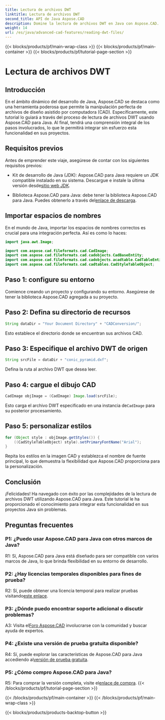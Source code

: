 ```yaml
---
title: Lectura de archivos DWT
linktitle: Lectura de archivos DWT
second_title: API de Java Aspose.CAD
description: Domine la lectura de archivos DWT en Java con Aspose.CAD. Siga nuestra guía paso a paso para una integración perfecta.
weight: 14
url: /es/java/advanced-cad-features/reading-dwt-files/
---
```


{{< blocks/products/pf/main-wrap-class >}}
{{< blocks/products/pf/main-container >}}
{{< blocks/products/pf/tutorial-page-section >}}

# Lectura de archivos DWT

## Introducción

En el ámbito dinámico del desarrollo de Java, Aspose.CAD se destaca como una herramienta poderosa que permite la manipulación perfecta de archivos de diseño asistido por computadora (CAD). Específicamente, este tutorial lo guiará a través del proceso de lectura de archivos DWT usando Aspose.CAD para Java. Al final, tendrá una comprensión integral de los pasos involucrados, lo que le permitirá integrar sin esfuerzo esta funcionalidad en sus proyectos.

## Requisitos previos

Antes de emprender este viaje, asegúrese de contar con los siguientes requisitos previos:

- Kit de desarrollo de Java (JDK): Aspose.CAD para Java requiere un JDK compatible instalado en su sistema. Descargue e instale la última versión desde[sitio web JDK](https://www.oracle.com/java/technologies/javase-downloads.html).

-  Biblioteca Aspose.CAD para Java: debe tener la biblioteca Aspose.CAD para Java. Puedes obtenerlo a través del[enlace de descarga](https://releases.aspose.com/cad/java/).

## Importar espacios de nombres

En el mundo de Java, importar los espacios de nombres correctos es crucial para una integración perfecta. Así es como lo haces:

```java
import java.awt.Image;

import com.aspose.cad.fileformats.cad.CadImage;
import com.aspose.cad.fileformats.cad.cadobjects.CadBaseEntity;
import com.aspose.cad.fileformats.cad.cadobjects.acadtable.CadTableEntity;
import com.aspose.cad.fileformats.cad.cadtables.CadStyleTableObject;
```

## Paso 1: configure su entorno

Comience creando un proyecto y configurando su entorno. Asegúrese de tener la biblioteca Aspose.CAD agregada a su proyecto.

## Paso 2: Defina su directorio de recursos

```java
String dataDir = "Your Document Directory" + "CADConversion/";
```

Esto establece el directorio donde se encuentran sus archivos CAD.

## Paso 3: Especifique el archivo DWT de origen

```java
String srcFile = dataDir + "conic_pyramid.dxf";
```

Defina la ruta al archivo DWT que desea leer.

## Paso 4: cargue el dibujo CAD

```java
CadImage objImage = (CadImage) Image.load(srcFile);
```

 Esto carga el archivo DWT especificado en una instancia de`CadImage` para su posterior procesamiento.

## Paso 5: personalizar estilos

```java
for (Object style : objImage.getStyles()) {
    ((CadStyleTableObject) style).setPrimaryFontName("Arial");
}
```

Repita los estilos en la imagen CAD y establezca el nombre de fuente principal, lo que demuestra la flexibilidad que Aspose.CAD proporciona para la personalización.

## Conclusión

¡Felicidades! Ha navegado con éxito por las complejidades de la lectura de archivos DWT utilizando Aspose.CAD para Java. Este tutorial le ha proporcionado el conocimiento para integrar esta funcionalidad en sus proyectos Java sin problemas.

## Preguntas frecuentes

### P1: ¿Puedo usar Aspose.CAD para Java con otros marcos de Java?

R1: Sí, Aspose.CAD para Java está diseñado para ser compatible con varios marcos de Java, lo que brinda flexibilidad en su entorno de desarrollo.

### P2: ¿Hay licencias temporales disponibles para fines de prueba?

 R2: Sí, puede obtener una licencia temporal para realizar pruebas visitando[este enlace](https://purchase.aspose.com/temporary-license/).

### P3: ¿Dónde puedo encontrar soporte adicional o discutir problemas?

 A3: Visita el[Foro Aspose.CAD](https://forum.aspose.com/c/cad/19) involucrarse con la comunidad y buscar ayuda de expertos.

### P4: ¿Existe una versión de prueba gratuita disponible?

 R4: Sí, puede explorar las características de Aspose.CAD para Java accediendo al[versión de prueba gratuita](https://releases.aspose.com/).

### P5: ¿Cómo compro Aspose.CAD para Java?

 R5: Para comprar la versión completa, visite el[enlace de compra](https://purchase.aspose.com/buy).
{{< /blocks/products/pf/tutorial-page-section >}}

{{< /blocks/products/pf/main-container >}}
{{< /blocks/products/pf/main-wrap-class >}}

{{< blocks/products/products-backtop-button >}}
